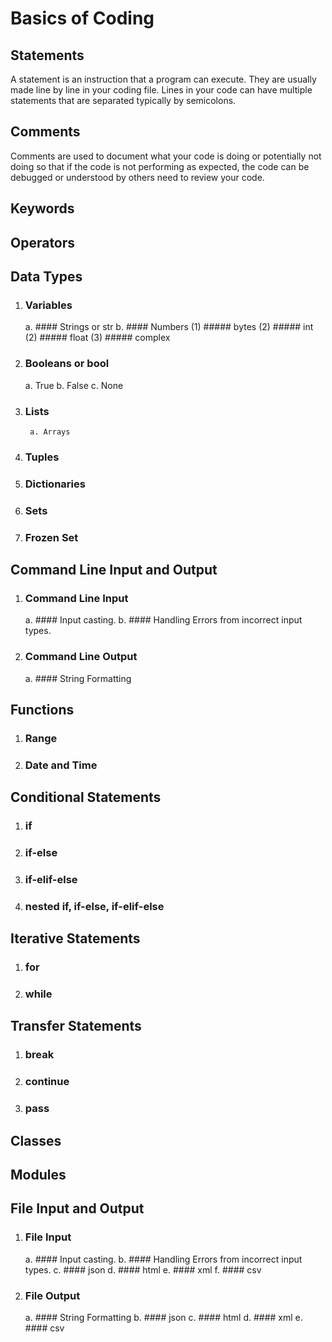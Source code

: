 # Basics of Coding

## Statements
A statement is an instruction that a program can execute. They are usually made line by line in your coding file. Lines in your code can have multiple statements that are separated typically by semicolons.

## Comments
Comments are used to document what your code is doing or potentially not doing so that if the code is not performing as expected, the code can be debugged or understood by others need to review your code.

## Keywords

## Operators

## Data Types
  1. ### Variables
     a. #### Strings or str
     b. #### Numbers
        (1) ##### bytes
        (2) ##### int
        (2) ##### float
        (3) ##### complex
        
  2. ### Booleans or bool
      a. True
      b. False
      c. None
      
  4. ### Lists
          a. Arrays
          
  3. ### Tuples
  4. ### Dictionaries
  5. ### Sets
  6. ### Frozen Set

## Command Line Input and Output
  1. ### Command Line Input
      a. #### Input casting.
      b. #### Handling Errors from incorrect input types.
      
  2. ### Command Line Output
      a. #### String Formatting

## Functions
  1. ### Range
  2. ### Date and Time

## Conditional Statements
  1. ### if
  2. ### if-else
  3. ### if-elif-else
  4. ### nested if, if-else, if-elif-else

## Iterative Statements
  1. ### for
  2. ### while

## Transfer Statements
  1. ### break
  2. ### continue
  3. ### pass

## Classes

## Modules

## File Input and Output
  1. ### File Input
      a. #### Input casting.
      b. #### Handling Errors from incorrect input types.
      c. #### json
      d. #### html
      e. #### xml
      f. #### csv
      
  2. ### File Output
      a. #### String Formatting
      b. #### json
      c. #### html
      d. #### xml
      e. #### csv
